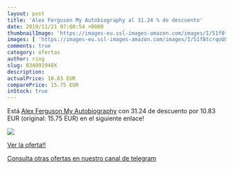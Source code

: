 ```yaml
---
layout: post
title: 'Alex Ferguson My Autobiography al 31.24 % de descuento'
date: 2019/11/21 07:00:54 +0000
thumbnailImage: 'https://images-eu.ssl-images-amazon.com/images/I/51f8tcrqoUL._SL200_.jpg'
images: [ 'https://images-eu.ssl-images-amazon.com/images/I/51f8tcrqoUL._SL200_.jpg' ]
comments: true
category: ofertas
author: ring
slug: 034091940X
description:
actualPrice: 10.83 EUR
comparePrice: 15.75 EUR
inStock: true
---
```


Está [Alex Ferguson My Autobiography](https://www.amazon.com/dp/034091940X/?tag=redken08-20) con 31.24 de descuento por 10.83 EUR (original: 15.75 EUR) en el siguiente enlace!

[![](https://images-eu.ssl-images-amazon.com/images/I/51f8tcrqoUL._SL200_.jpg)](https://www.amazon.com/dp/034091940X/?tag=redken08-20)

[Ver la oferta!!](https://www.amazon.com/dp/034091940X/?tag=redken08-20)

[Consulta otras ofertas en nuestro canal de telegram](https://t.me/s/ofertas25)
